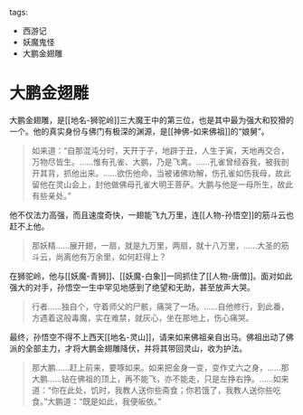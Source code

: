tags:
  - 西游记
  - 妖魔鬼怪
  - 大鹏金翅雕

# 大鹏金翅雕

大鹏金翅雕，是[[地名-狮驼岭]]三大魔王中的第三位，也是其中最为强大和狡猾的一个。他的真实身份与佛门有极深的渊源，是[[神佛-如来佛祖]]的“娘舅”。

> 如来道：“自那混沌分时，天开于子，地辟于丑，人生于寅，天地再交合，万物尽皆生。……惟有孔雀、大鹏，乃是飞禽。……孔雀曾经吞我，被我剖开其背，抓他出来。……欲伤他命，当被诸佛劝解，伤孔雀如伤我母，故此留他在灵山会上，封他做佛母孔雀大明王菩萨。大鹏与他是一母所生，故此有些亲处。”

他不仅法力高强，而且速度奇快，一翅能飞九万里，连[[人物-孙悟空]]的筋斗云也赶不上他。

> 那妖精……展开翅，一扇，就是九万里，两扇，就十八万里，……大圣的筋斗云，尚离他有万余里，如何赶得上？

在狮驼岭，他与[[妖魔-青狮]]、[[妖魔-白象]]一同抓住了[[人物-唐僧]]。面对如此强大的对手，孙悟空一生中罕见地感到了绝望和无助，甚至放声大哭。

> 行者……独自个，守着师父的尸骸，痛哭了一场。……自他修行，到此番，方遇着这般毒魔，实在难禁，就灰心，坐在那地上，伤心痛哭。

最终，孙悟空不得不上西天[[地名-灵山]]，请来如来佛祖亲自出马。佛祖出动了佛派的全部主力，才将大鹏金翅雕降伏，并将其带回灵山，收为护法。

> 那大鹏……赶上前来，要啄如来。如来把金身一变，变作丈六之身，……那大鹏……钻在佛祖的顶上，再不能飞，亦不能走，只是左挣右挣。……如来道：“你在此处，饥时，我教人送你些斋食；你若饿了，我教人送你些吃食。”大鹏道：“既是如此，我便皈依。”

